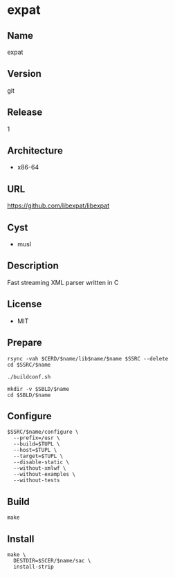 # expat

## Name
expat

## Version
git

## Release
1

## Architecture
* x86-64

## URL
https://github.com/libexpat/libexpat

## Cyst
* musl

## Description
Fast streaming XML parser written in C

## License
* MIT

## Prepare
```shell
rsync -vah $CERD/$name/lib$name/$name $SSRC --delete
cd $SSRC/$name
```

```shell
./buildconf.sh
```

```shell
mkdir -v $SBLD/$name
cd $SBLD/$name
```

## Configure
```shell
$SSRC/$name/configure \
  --prefix=/usr \
  --build=$TUPL \
  --host=$TUPL \
  --target=$TUPL \
  --disable-static \
  --without-xmlwf \
  --without-examples \
  --without-tests
```

## Build
```shell
make
```

## Install
```shell
make \
  DESTDIR=$SCER/$name/sac \
  install-strip
```
